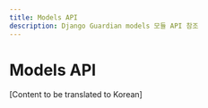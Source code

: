 ```yaml
---
title: Models API
description: Django Guardian models 모듈 API 참조
---
```


# Models API

[Content to be translated to Korean]

<!-- This page content will be translated from the main English api/models.md -->
